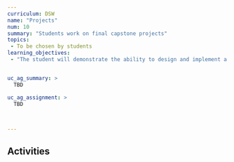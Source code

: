 ```yaml
---
curriculum: DSW
name: "Projects"
num: 10
summary: "Students work on final capstone projects"
topics:
 - To be chosen by students
learning_objectives:
 - "The student will demonstrate the ability to design and implement a useful web application, applying concepts and principles learned in the course where appropriate"


uc_ag_summary: >
  TBD

uc_ag_assignment: >
  TBD
  


---
```



## Activities




